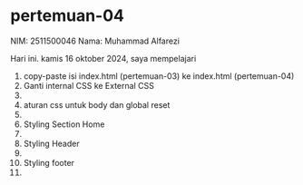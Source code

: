 # pertemuan-04

 NIM: 2511500046
 Nama: Muhammad Alfarezi

 Hari ini. kamis 16 oktober 2024, saya mempelajari
 <ol>
 <li> copy-paste isi index.html (pertemuan-03) ke index.html (pertemuan-04) </li>
 <li> Ganti internal CSS ke External CSS <li>
 <li> aturan css untuk body dan global reset <li>
 <li> Styling Section Home <li>
 <li> Styling Header <li>
 <li> Styling footer <li>
 <ol>